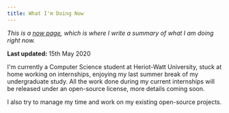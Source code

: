 ```yaml
---
title: What I'm Doing Now
---
```


*This is a [now page](https://nownownow.com/about), which is where I write a
summary of what I am doing right now.*

**Last updated:** 15th May 2020

I'm currently a Computer Science student at Heriot-Watt University, stuck at
home working on internships, enjoying my last summer break of my undergraduate
study. All the work done during my current internships will be released under
an open-source license, more details coming soon.

I also try to manage my time and work on my existing open-source projects.
